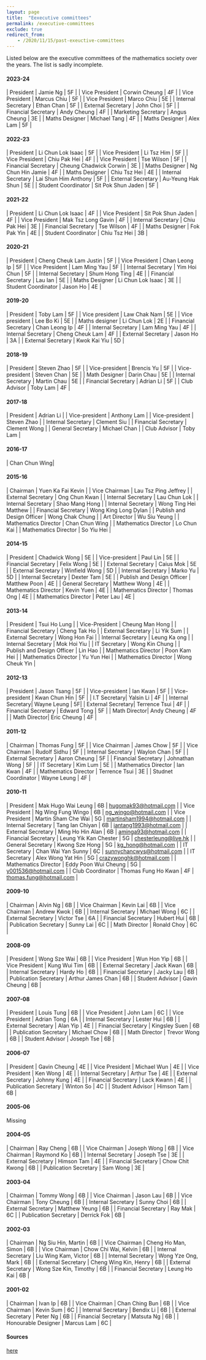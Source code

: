 ```yaml
---
layout: page
title:  "Eexecutive committees"
permalink: /executive-committees
exclude: true
redirect_from:
    - /2020/11/15/past-exeuctive-committees
---
```


Listed below are the executive committees of the mathematics society over the years. The list is sadly incomplete.
#### 2023-24

| President                     | Jamie Ng                      | 5F                            |
| Vice President                | Corwin Cheung                 | 4F                            |
| Vice President                | Marcus Chiu                   | 5F                            |
| Vice President                | Marco Chiu                    | 5E                            |
| Internal Secretary            | Ethan Chan                    | 5F                            |
| External Secretary            | John Choi                     | 5F                            |
| Financial Secretary           | Andy Cheung                   | 4F                            |
| Marketing Secretary           | Angus Cheung                  | 3E                            |
| Maths Designer                | Michael Tang                  | 4F                            |
| Maths Designer                | Alex Lam                      | 5F                            |

#### 2022-23

| President                     | Li Chun Lok Isaac             | 5F                            |
| Vice President                | Li Tsz Him                    | 5F                            |
| Vice President                | Chiu Pak Hei                  | 4F                            |
| Vice President                | Tse Wilson                    | 5F                            |
| Financial Secretary           | Cheung Chadwick Corwin        | 3E                            |
| Maths Designer                | Ng Chun Hin Jamie             | 4F                            |
| Maths Designer                | Chiu Tsz Hei                  | 4E                            |
| Internal Secretary            | Lai Shun Him Anthony          | 5F                            |
| External Secretary            | Au-Yeung Hak Shun             | 5E                            |
| Student Coordinator           | Sit Pok Shun Jaden            | 5F                            |


#### 2021-22

| President                     | Li Chun Lok Isaac             | 4F                            |
| Vice President                | Sit Pok Shun Jaden            | 4F                            |
| Vice President                | Mak Tsz Long Gavin            | 4F                            |
| Internal Secretary            | Chiu Pak Hei                  | 3E                            |
| Financial Secretary           | Tse Wilson                    | 4F                            |
| Maths Designer                | Fok Pak Yin                   | 4E                            |
| Student Coordinator           | Chiu Tsz Hei                  | 3B                            |

#### 2020-21

| President                     | Cheng Cheuk Lam Justin        | 5F                            |
| Vice President                | Chan Leong Ip                 | 5F                            |
| Vice President                | Lam Ming Yau                  | 5F                            |
| Internal Secretary            | Yim Hoi Chun                  | 5F                            |
| Internal Secretary            | Shum Hong Ting                | 4E                            |
| Financial Secretary           | Lau Ian                       | 5E                            |
| Maths Designer                | Li Chun Lok Isaac             | 3E                            |
| Student Coordinator           | Jason Ho                      | 4E                            |

#### 2019-20

| President                     | Toby Lam                      | 5F                            |
| Vice president                | Law Chak Nam                  | 5E                            |
| Vice president                | Lee Bo Ki                     | 5E                            |
| Maths designer                | Li Chun Lok                   | 2E                            |
| Financial Secretary           | Chan Leong Ip                 | 4F                            |
| Internal Secretary            | Lam Ming Yau                  | 4F                            |
| Internal Secretary            | Cheng Cheuk Lam               | 4F                            |
| External Secretary            | Jason Ho                      | 3A                            |
| External Secretary            | Kwok Kai Yiu                  | 5D                            |

#### 2018-19

| President                     | Steven Zhao                   | 5F                            |
| Vice-president                | Brencis Yu                    | 5F                            |
| Vice-president                | Steven Chan                   | 5E                            |
| Math Designer                 | Darin Chau                    | 5E                            |
| Internal Secretary            | Martin Chau                   | 5E                            |
| Financial Secretary           | Adrian Li                     | 5F                            |
| Club Advisor                  | Toby Lam                      | 4F                            |

#### 2017-18

<!-- Adrian Li is the president, unsure about the rest ~ Toby --> 

| President                     | Adrian Li                | 
| Vice-president                | Anthony Lam                    | 
| Vice-president                | Steven Zhao                   | 
| Internal Secretary            | Clement Siu                 | 
| Financial Secretary           | Clement  Wong                   | 
| General Secretary                | Michael Chan                   | 
| Club Advisor                  | Toby Lam                      | 

#### 2016-17

| Chan Chun Wing|

#### 2015-16

| Chairman                     | Yuen Ka Fai Kevin                | 
| Vice Chairman               | Lau Tsz Ping Jeffrey                    | 
| External Secretary            | Ong Chun Kwan                 | 
| Internal Secretary            | Lau Chun Lok                 | 
| Internal Secretary            | Shao Mang Hong                | 
| Internal Secretary            | Wong Ting Hei Matthew                 | 
| Financial Secretary           | Wong King Long Dylan                 | 
| Publish and Design Officer           | Wong Chak Chung                | 
| Art Director               | Wu Siu Yeung                   | 
| Mathematics Director                  | Chan Chun Wing                     | 
| Mathematics Director                  | Lo Chun Kai                     | 
| Mathematics Director                  | So Yiu Hei                     | 


#### 2014-15

| President                     | Chadwick Wong               | 5E |
| Vice-president                | Paul Lin                    | 5E |
| Financial Secretary           | Felix Wong                   | 5E |
| External Secretary            | Caius Mok                 |  5E |
| External Secretary            | Winfield Wong                 | 5D | 
| Internal Secretary            | Marko Yu                 | 5D |
| Internal Secretary            | Dexter Tam                |  5E |
| Publish and Design Officer           | Matthew Poon                | 4E |
| General Secretary                | Matthew Wong                   | 4E |
| Mathematics Director                  | Kevin Yuen                     | 4E |
| Mathematics Director                  | Thomas Ong                     | 4E |
| Mathematics Director                  | Peter Lau                     | 4E |


#### 2013-14

<!--- From GWJ -->

| President                    | Tsui Ho Lung                | 
| Vice-President               | Cheung Man Hong                    | 
| Financial Secretary           | Cheng Tak Ho                | 
| External Secretary            | Li Yik Sum                 | 
| External Secretary            | Wong Hon Fai                 | 
| Internal Secretary            | Leung Ka ong                 | 
| Internal Secretary            | Mok Hoi Yiu                | 
| IT Secretary           | Wong Kin Chung                | 
| Publish and Design Officer           | Lin Hao                | 
| Mathematics Director                  | Poon Kam Hei                     | 
| Mathematics Director                  | Yu Yun Hei                    | 
| Mathematics Director                  | Wong Cheuk Yin                     | 


#### 2012-13

<!--- This is from the powerpoint here https://liveoles.wixsite.com/sjcmathsoc/resources. This has to be the 2012-13 committee as Terrence Tsui is really form 4 then. So the previous 2012-13 committee list should've been 2011-12 instead? Isaac pls fix the formatting lmao ~ Toby -->
<!--- From https://www.sjc.edu.hk/academic.php?content=result Jason Tsang took DSE in 2014-->

| President | Jason Tsang                                  | 5F |
| Vice-president | Ian Kwan                               | 5F |
| Vice-president | Kwan Chun Hin                                | 5F |
| I.T Secretary| Yalsin Li                              | 4F |
| Internal Secretary| Wayne Leung                             | 5F|
| External Secretary| Terrence Tsui                          | 4F |
| Financial Secretary | Edward Tong                                     | 5F |
| Math Director| Andy Cheung                        | 4F |
| Math Director| Eric Cheung                           | 4F |

#### 2011-12

| Chairman                      | Thomas Fung                     | 5F                           |
| Vice Chairman                 | James Chow                    | 5F                            |
| Vice Chairman                 | Rudolf Sidhu                   | 5F                            |
| Internal Secretary            | Waylon Chan                  | 5F                            |
| External Secretary            | Aaron Cheung                  | 5F                            |
| Financial Secretary           | Johnathan Wong                    | 5F                            |
| IT Secretary         | Kim Lum                     | 5E                            |
| Mathematics Director                 | Ian Kwan                   | 4F                            |
| Mathematics Director                 | Terrence Tsui                   | 3E                            |
| Studnet Coordinator                 | Wayne Leung                   | 4F                            |


#### 2010-11

| President                     | Mak Hugo Wai Leung            | 6B                            | hugomak93@hotmail.com         |
| Vice President                | Ng Wing Fung Wingo            | 6B                            | ng_wingo@hotmail.com          |
| Vice President                | Martin Sham Che Wai           | 5G                            | martinsham1994@hotmail.com    |
| Internal Secretary            | Tang Ian Chiyan               | 6B                            | iantang1993@hotmail.com       |
| External Secretary            | Ming Ho Hin Alan              | 6B                            | aminga93@hotmail.com          |
| Financial Secretary           | Leung Yik Kan Chester         | 5G                            | chesterleung@live.hk          |
| General Secretary             | Kwong Sze Hong                | 5G                            | kg_hong@hotmail.com           |
| IT Secretary                  | Chan Wai Yan Sunny            | 6C                            | sunnychancwys@hotmail.com     |
| IT Secretary                  | Alex Wong Yat Hin             | 5G                            | crazywonghk@hotmail.com       |
| Mathematics Director          | Eddy Poon Wui Cheung          | 5G                            | y001536@hotmail.com           |
| Club Coordinator              | Thomas Fung Ho Kwan           | 4F                            | thomas.fung@hotmail.com       |

#### 2009-10

| Chairman                      | Alvin Ng                      | 6B                            |
| Vice Chairman                 | Kevin Lai                     | 6B                            |
| Vice Chairman                 | Andrew Kwok                   | 6B                            |
| Internal Secretary            | Michael Wong                  | 6C                            |
| External Secretary            | Victor Tse                    | 6A                            |
| Financial Secretary           | Hubert Hui                    | 6B                            |
| Publication Secretary         | Sunny Lai                     | 6C                            |
| Math Director                 | Ronald Choy                   | 6C                            |

#### 2008-09

| President                      | Wong Sze Wai                    | 6B                            |
| Vice President                 | Wun Hon Yip                    | 6B                            |
| Vice President                 | Kung Wui Tim                  | 6B                            |
| External Secretary            | Jack Kwan                    | 6B                            |
| Internal Secretary            | Hardy Ho                  | 6B                            |
| Financial Secretary           | Jacky Lau                    | 6B                            |
| Publication Secretary         | Arthur James Chan                     | 6B                            |
| Student Advisor                | Gavin Cheung                   | 6B                            |

#### 2007-08

| President                     | Louis Tung                    | 6B                            |
| Vice President                | John Lam                      | 6C                            |
| Vice President                | Adrian Tong                   | 6A                            |
| Internal Secretary            | Lester Hui                    | 6B                            |
| External Secretary            | Alan Yip                      | 4E                            |
| Financial Secretary           | Kingsley Suen                 | 6B                            |
| Publication Secretary         | Michael Chow                  | 6B                            |
| Math Director                 | Trevor Wong                   | 6B                            |
| Student Advisor               | Joseph Tse                    | 6B                            |

#### 2006-07
| President                     | Gavin Cheung                   | 4E                            |
| Vice President                | Michael Wun                     | 4E                            |
| Vice President                | Ken Wong                   | 4E                            |
| Internal Secretary            | Arthur Tse                    | 4E                            |
| External Secretary            | Johnny Kung                      | 4E                            |
| Financial Secretary           | Lack Kwann                 | 4E                           |
| Publication Secretary         | Winton So                 | 4C                            |
| Student Advisor                | Himson Tam                   | 6B                            |

#### 2005-06

Missing

#### 2004-05

| Chairman                      | Ray Cheng                     | 6B                            |
| Vice Chairman                 | Joseph Wong                   | 6B                            |
| Vice Chairman                 | Raymond Ko                    | 6B                            |
| Internal Secretary            | Joseph Tse                    | 3E                            |
| External Secretary            | Himson Tam                    | 4E                            |
| Financial Secretary           | Chow Chit Kwong               | 6B                            |
| Publication Secretary         | Sam Wong                      | 3E                            |

#### 2003-04

| Chairman                      | Tommy Wong                    | 6B                            |
| Vice Chairman                 | Jason Lau                     | 6B                            |
| Vice Chairman                 | Tony Cheung                   | 6B                            |
| Internal Secretary            | Sunny Choi                    | 6B                            |
| External Secretary            | Matthew Yeung                 | 6B                            |
| Financial Secretary           | Ray Mak                       | 6C                            |
| Publication Secretary         | Derrick Fok                   | 6B                            |

#### 2002-03

| Chairman                      | Ng Siu Hin, Martin                   | 6B                            |
| Vice Chairman                 | Cheng Ho Man, Simon                     | 6B                            |
| Vice Chairman                 | Chow Chi Wai, Kelvin                   | 6B                            |
| Internal Secretary            | Liu Wing Kam, Victor                    | 6B                            |
| Internal Secretary            | Wong Yze Ong, Mark                    | 6B                            |
| External Secretary            | Cheng Wing Kin, Henry                 | 6B                            |
| External Secretary            | Wong Sze Kin, Timothy                | 6B                            |
| Financial Secretary           | Leung Ho Kai                       | 6B                            |

#### 2001-02

| Chairman                      | Ivan Ip                       | 6B                            |
| Vice Chairman                 | Chan Ching Bun                | 6B                            |
| Vice Chairman                 | Kevin Sum                     | 6C                            |
| Internal Secretary            | Bendix Li                     | 6B                            |
| External Secretary            | Peter Ng                      | 6B                            |
| Financial Secretary           | Matsuta Ng                    | 6B                            |
| Honourable Designer           | Marcus Lam                    | 6C                            |

#### Sources

[here](https://sjcmathssoc.github.io/2020/11/15/historical-evidence-of-the-mathematics-society.html)
